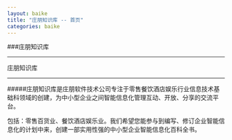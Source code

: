 ```yaml
---
layout: baike
title: "庄朋知识库 -- 首页"
categories: baike
---
```

###庄朋知识库
<hr/>
庄朋知识库
<hr/>
#####庄朋知识库是庄朋软件技术公司专注于零售餐饮酒店娱乐行业信息技术基础科领域的创建，为中小型企业之间智能信息化管理互动、开放、分享的交流平台。
<p>
包括：零售百货业、餐饮酒店娱乐业。我们希望您能参与到编写、修订企业智能信息化的计划中来，创建一部实用性强的中小型企业智能信息化百科全书。